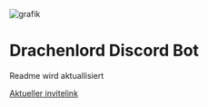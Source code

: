 ![grafik](https://github.com/user-attachments/assets/6c96422b-7b0f-49a7-b88c-38aac6263229)

# Drachenlord Discord Bot

  Readme wird aktuallisiert

[Aktueller invitelink](https://discord.com/oauth2/authorize?client_id=1329104199794954240)
